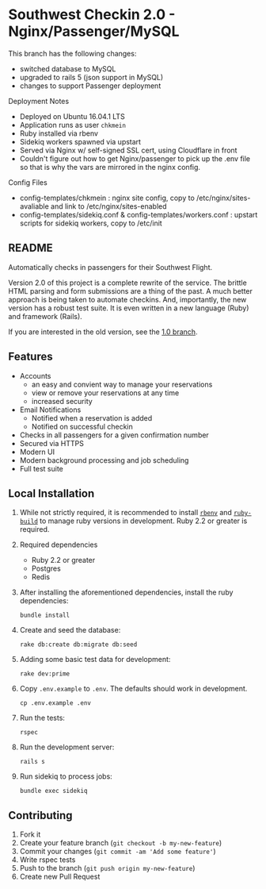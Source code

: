 # Southwest Checkin 2.0 - Nginx/Passenger/MySQL

This branch has the following changes:
  - switched database to MySQL
  - upgraded to rails 5 (json support in MySQL)
  - changes to support Passenger deployment
  
Deployment Notes
 - Deployed on Ubuntu 16.04.1 LTS
 - Application runs as user `chkmein`
 - Ruby installed via rbenv
 - Sidekiq workers spawned via upstart
 - Served via Nginx w/ self-signed SSL cert, using Cloudflare in front
 - Couldn't figure out how to get Nginx/passenger to pick up the .env file so that is why the vars are mirrored in the nginx config.
 
 Config Files
  - config-templates/chkmein : nginx site config, copy to /etc/nginx/sites-avaliable and link to /etc/nginx/sites-enabled
  - config-templates/sidekiq.conf & config-templates/workers.conf : upstart scripts for sidekiq workers, copy to /etc/init



## README

Automatically checks in passengers for their Southwest Flight.

Version 2.0 of this project is a complete rewrite of the service. The brittle HTML parsing and form submissions are a thing of the past. A much better approach is being taken to automate checkins. And, importantly, the new version has a robust test suite. It is even written in a new language (Ruby) and framework (Rails).

If you are interested in the old version, see the [1.0 branch](https://github.com/aortbals/southwest-checkin/tree/1.0).

## Features

- Accounts
    - an easy and convient way to manage your reservations
    - view or remove your reservations at any time
    - increased security
- Email Notifications
    - Notified when a reservation is added
    - Notified on successful checkin
- Checks in all passengers for a given confirmation number
- Secured via HTTPS
- Modern UI
- Modern background processing and job scheduling
- Full test suite


## Local Installation

1. While not strictly required, it is recommended to install [`rbenv`](https://github.com/sstephenson/rbenv) and [`ruby-build`](https://github.com/sstephenson/ruby-build) to manage ruby versions in development. Ruby 2.2 or greater is required.

2. Required dependencies

    - Ruby 2.2 or greater
    - Postgres
    - Redis

3. After installing the aforementioned dependencies, install the ruby dependencies:

    ```shell
    bundle install
    ```

4. Create and seed the database:

    ```shell
    rake db:create db:migrate db:seed
    ```

5. Adding some basic test data for development:

    ```shell
    rake dev:prime
    ```

6. Copy `.env.example` to `.env`. The defaults should work in development.

    ```shell
    cp .env.example .env
    ```
7. Run the tests:

    ```shell
    rspec
    ```

8. Run the development server:

    ```
    rails s
    ```

9. Run sidekiq to process jobs:

    ```
    bundle exec sidekiq
    ```

## Contributing

1. Fork it
2. Create your feature branch (`git checkout -b my-new-feature`)
3. Commit your changes (`git commit -am 'Add some feature'`)
4. Write rspec tests
5. Push to the branch (`git push origin my-new-feature`)
6. Create new Pull Request
